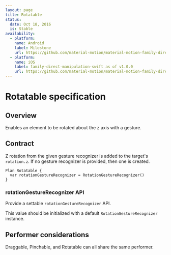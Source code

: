 ```yaml
---
layout: page
title: Rotatable
status:
  date: Oct 18, 2016
  is: Stable
availability:
  - platform:
    name: Android
    label: Milestone
    url: https://github.com/material-motion/material-motion-family-direct-manipulation-android/milestone/1
  - platform:
    name: iOS
    label: family-direct-manipulation-swift as of v1.0.0
    url: https://github.com/material-motion/material-motion-family-direct-manipulation-swift/releases/tag/v1.0.0
---
```


# Rotatable specification

## Overview

Enables an element to be rotated about the z axis with a gesture.

## Contract

Z rotation from the given gesture recognizer is added to the target's `rotation.z`. If no gesture recognizer is provided, then one is created.

```
Plan Rotatable {
  var rotationGestureRecognizer = RotationGestureRecognizer()
}
```

### rotationGestureRecognizer API

Provide a settable `rotationGestureRecognizer` API.

This value should be initialized with a default `RotationGestureRecognizer` instance.

## Performer considerations

Draggable, Pinchable, and Rotatable can all share the same performer.
